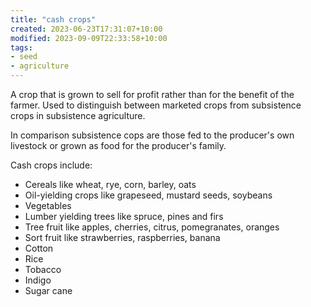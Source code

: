 ```yaml
---
title: "cash crops"
created: 2023-06-23T17:31:07+10:00
modified: 2023-09-09T22:33:58+10:00
tags:
- seed
- agriculture
---
```


A crop that is grown to sell for profit rather than for the benefit of the farmer. Used to distinguish between marketed crops from subsistence crops in subsistence agriculture.

In comparison subsistence cops are those fed to the producer's own livestock or grown as food for the producer's family. 

Cash crops include:
- Cereals like wheat, rye, corn, barley, oats
- Oil-yielding crops like grapeseed, mustard seeds, soybeans
- Vegetables
- Lumber yielding trees like spruce, pines and firs
- Tree fruit like apples, cherries, citrus, pomegranates, oranges
- Sort fruit like strawberries, raspberries, banana
- Cotton
- Rice
- Tobacco
- Indigo
- Sugar cane